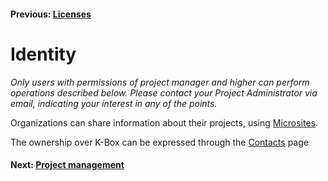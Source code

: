 #### Previous: [Licenses](https://git.klink.asia/main/k-box/blob/Update-Help-Project-section/docs/user/documents/licenses.md)
        
# Identity

_Only users with permissions of project manager and higher can perform operations described below. Please contact your Project Administrator via email, indicating your interest in any of the points._

Organizations can share information about their projects, using [Microsites](../microsite/index.md). 

The ownership over K-Box can be expressed through the [Contacts](./contacts.md) page

#### Next:  [Project management](../projects/index.md)    